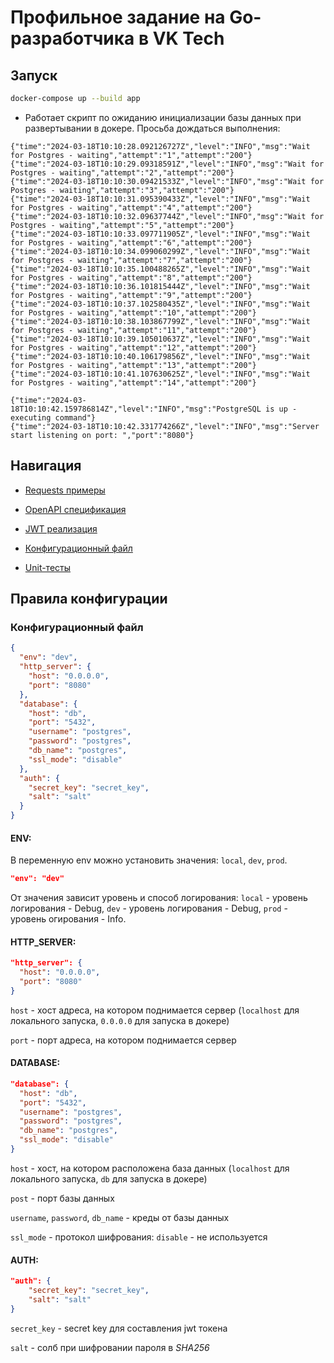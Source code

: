 # Профильное задание на Go-разработчика в VK Tech

## Запуск
```bash
docker-compose up --build app
```
* Работает скрипт по ожиданию инициализации базы данных при развертывании в докере. Просьба дождаться выполнения:
```
{"time":"2024-03-18T10:10:28.092126727Z","level":"INFO","msg":"Wait for Postgres - waiting","attempt":"1","attempt":"200"}
{"time":"2024-03-18T10:10:29.09318591Z","level":"INFO","msg":"Wait for Postgres - waiting","attempt":"2","attempt":"200"}
{"time":"2024-03-18T10:10:30.09421533Z","level":"INFO","msg":"Wait for Postgres - waiting","attempt":"3","attempt":"200"}
{"time":"2024-03-18T10:10:31.095390433Z","level":"INFO","msg":"Wait for Postgres - waiting","attempt":"4","attempt":"200"}
{"time":"2024-03-18T10:10:32.09637744Z","level":"INFO","msg":"Wait for Postgres - waiting","attempt":"5","attempt":"200"}
{"time":"2024-03-18T10:10:33.097711905Z","level":"INFO","msg":"Wait for Postgres - waiting","attempt":"6","attempt":"200"}
{"time":"2024-03-18T10:10:34.099060299Z","level":"INFO","msg":"Wait for Postgres - waiting","attempt":"7","attempt":"200"}
{"time":"2024-03-18T10:10:35.100488265Z","level":"INFO","msg":"Wait for Postgres - waiting","attempt":"8","attempt":"200"}
{"time":"2024-03-18T10:10:36.101815444Z","level":"INFO","msg":"Wait for Postgres - waiting","attempt":"9","attempt":"200"}
{"time":"2024-03-18T10:10:37.102580435Z","level":"INFO","msg":"Wait for Postgres - waiting","attempt":"10","attempt":"200"}
{"time":"2024-03-18T10:10:38.103867799Z","level":"INFO","msg":"Wait for Postgres - waiting","attempt":"11","attempt":"200"}
{"time":"2024-03-18T10:10:39.105010637Z","level":"INFO","msg":"Wait for Postgres - waiting","attempt":"12","attempt":"200"}
{"time":"2024-03-18T10:10:40.106179856Z","level":"INFO","msg":"Wait for Postgres - waiting","attempt":"13","attempt":"200"}
{"time":"2024-03-18T10:10:41.107630625Z","level":"INFO","msg":"Wait for Postgres - waiting","attempt":"14","attempt":"200"}
```
```
{"time":"2024-03-18T10:10:42.159786814Z","level":"INFO","msg":"PostgreSQL is up - executing command"}
{"time":"2024-03-18T10:10:42.331774266Z","level":"INFO","msg":"Server start listening on port: ","port":"8080"}
```

## Навигация
* [Requests примеры](https://github.com/ColdDirol/GoDeveloper-TestTask-VK/blob/main/requests.http)

* [OpenAPI спецификация](https://github.com/ColdDirol/GoDeveloper-TestTask-VK/blob/main/specification.yaml)

* [JWT реализация](https://github.com/ColdDirol/GoDeveloper-TestTask-VK/blob/main/auth/jwt/jwt.go)

* [Конфигурационный файл](https://github.com/ColdDirol/GoDeveloper-TestTask-VK/blob/main/config.json)

* [Unit-тесты](https://github.com/ColdDirol/GoDeveloper-TestTask-VK/tree/main/tests)

## Правила конфигурации
### Конфигурационный файл
```json
{
  "env": "dev",
  "http_server": {
    "host": "0.0.0.0",
    "port": "8080"
  },
  "database": {
    "host": "db",
    "port": "5432",
    "username": "postgres",
    "password": "postgres",
    "db_name": "postgres",
    "ssl_mode": "disable"
  },
  "auth": {
    "secret_key": "secret_key",
    "salt": "salt"
  }
}
```

#### ENV:
В переменную env можно установить значения: `local`, `dev`, `prod`.
```json
"env": "dev"
```
От значения зависит уровень и способ логирования: `local` - уровень логирования - Debug, `dev` - уровень логирования - Debug, `prod` - уровень огирования - Info.

#### HTTP_SERVER:
```json
"http_server": {
  "host": "0.0.0.0",
  "port": "8080"
}
```
`host` - хост адреса, на котором поднимается сервер (`localhost` для локального запуска, `0.0.0.0` для запуска в докере)

`port` - порт адреса, на котором поднимается сервер

#### DATABASE:
```json
"database": {
  "host": "db",
  "port": "5432",
  "username": "postgres",
  "password": "postgres",
  "db_name": "postgres",
  "ssl_mode": "disable"
}
```
`host` - хост, на котором расположена база данных (`localhost` для локального запуска, `db` для запуска в докере)

`post` - порт базы данных

`username`, `password`, `db_name` - креды от базы данных

`ssl_mode` - протокол шифрования: `disable` - не используется

#### AUTH:
```json
"auth": {
    "secret_key": "secret_key",
    "salt": "salt"
}
```
`secret_key` - secret key для составления jwt токена

`salt` - солб при шифровании пароля в *SHA256*
